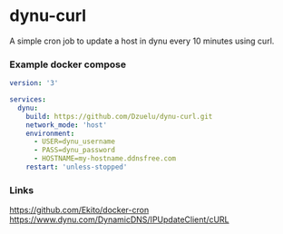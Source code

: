 # dynu-curl

A simple cron job to update a host in dynu every 10 minutes using curl.


### Example docker compose
```yml
version: '3'

services:
  dynu:
    build: https://github.com/Dzuelu/dynu-curl.git
    network_mode: 'host'
    environment:
      - USER=dynu_username
      - PASS=dynu_password
      - HOSTNAME=my-hostname.ddnsfree.com
    restart: 'unless-stopped'
```


### Links
https://github.com/Ekito/docker-cron
https://www.dynu.com/DynamicDNS/IPUpdateClient/cURL
